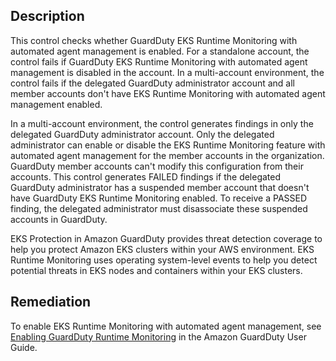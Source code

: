 ## Description

This control checks whether GuardDuty EKS Runtime Monitoring with automated agent management is enabled. For a standalone account, the control fails if GuardDuty EKS Runtime Monitoring with automated agent management is disabled in the account. In a multi-account environment, the control fails if the delegated GuardDuty administrator account and all member accounts don't have EKS Runtime Monitoring with automated agent management enabled.

In a multi-account environment, the control generates findings in only the delegated GuardDuty administrator account. Only the delegated administrator can enable or disable the EKS Runtime Monitoring feature with automated agent management for the member accounts in the organization. GuardDuty member accounts can't modify this configuration from their accounts. This control generates FAILED findings if the delegated GuardDuty administrator has a suspended member account that doesn't have GuardDuty EKS Runtime Monitoring enabled. To receive a PASSED finding, the delegated administrator must disassociate these suspended accounts in GuardDuty.

EKS Protection in Amazon GuardDuty provides threat detection coverage to help you protect Amazon EKS clusters within your AWS environment. EKS Runtime Monitoring uses operating system-level events to help you detect potential threats in EKS nodes and containers within your EKS clusters.

## Remediation

To enable EKS Runtime Monitoring with automated agent management, see [Enabling GuardDuty Runtime Monitoring](https://docs.aws.amazon.com/guardduty/latest/ug/runtime-monitoring-configuration.html) in the Amazon GuardDuty User Guide.



